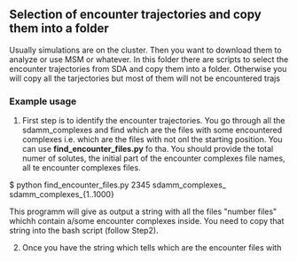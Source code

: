 ## Selection of encounter trajectories and copy them into a folder

Usually simulations are on the cluster. Then you want to download them to analyze or use MSM or whatever.
In this folder there are scripts to select the encounter trajectories from SDA and copy them into a folder.
Otherwise you will copy all the tarjectories but most of them will not be encountered trajs

### Example usage

  1. First step is to identify the encounter trajectories. You go through all the sdamm_complexes and find which are the files with some encountered complexes i.e. which are the files with not onl the starting position. You can use **find_encounter_files.py** fo tha. You should provide the total numer of solutes, the initial part of the encounter complexes file names, all te encounter complexes files.

  $ python find_encounter_files.py 2345 sdamm_complexes_ sdamm_complexes_{1..1000}

  This programm will give as output a string with all the files "number files" whichh contain a/some encounter complexes inside. You need to copy that string into the bash script (follow Step2).

  2. Once you have the string which tells which are the encounter files with 
